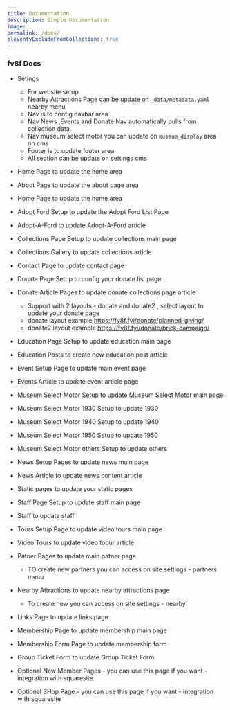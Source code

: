 ```yaml
---
title: Documentation
description: Simple Documentation
image: 
permalink: /docs/
eleventyExcludeFromCollections: true
---
```

### fv8f Docs

+ Setings 
    + For website setup
    + Nearby Attractions Page can be update on `_data/metadata.yaml` nearby menu
    + Nav is to config navbar area
    + Nav News ,Events and Donate Nav automatically pulls from collection data
    + Nav museum select motor you can update on `museum_display` area on cms
    + Footer is to update footer area
    + All section can be update on settings cms

+ Home Page to update the home area
+ About Page to update the about page area
+ Home Page to update the home area
+ Adopt Ford Setup to update the Adopt Ford List Page
+ Adopt-A-Ford to update Adopt-A-Ford article
+ Collections Page Setup to update collections main page
+ Collections Gallery to update collections article
+ Contact Page to update contact page
+ Donate Page Setup to config your donate list page
+ Donate Article Pages to update donate collections page article
    - Support with 2 layouts - donate and donate2 , select layout to update your donate page
    - donate layout example https://fv8f.fyi/donate/planned-giving/
    - donate2 layout example https://fv8f.fyi/donate/brick-campaign/
+ Education Page Setup to update education main page
+ Education Posts to create new education post article
+ Event Setup Page to update main event page
+ Events Article to update event article page
+ Museum Select Motor Setup to update Museum Select Motor main page
+ Museum Select Motor 1930 Setup to update 1930
+ Museum Select Motor 1940 Setup to update 1940
+ Museum Select Motor 1950 Setup to update 1950
+ Museum Select Motor others Setup to update others
+ News Setup Pages to update news main page
+ News Article to update news content article
+ Static pages to update your static pages
+ Staff Page Setup to update staff main page
+ Staff to update staff
+ Tours Setup Page to update video tours main page
+ Video Tours to update video toour article
+ Patner Pages to update main patner page
    - TO create new partners you can access on site settings - partners menu
+ Nearby Attractions to update nearby attractions page
    - To create new you can access on site settings - nearby
+ Links Page to update links page
+ Membership Page to update membership main page
+ Membership Form Page to update membership form
+ Group Ticket Form to update Group Ticket Form
+ Optional New Member Pages - you can use this page if you want - integration with squaresite
+ Optional SHop Page - you can use this page if you want - integration with squaresite

